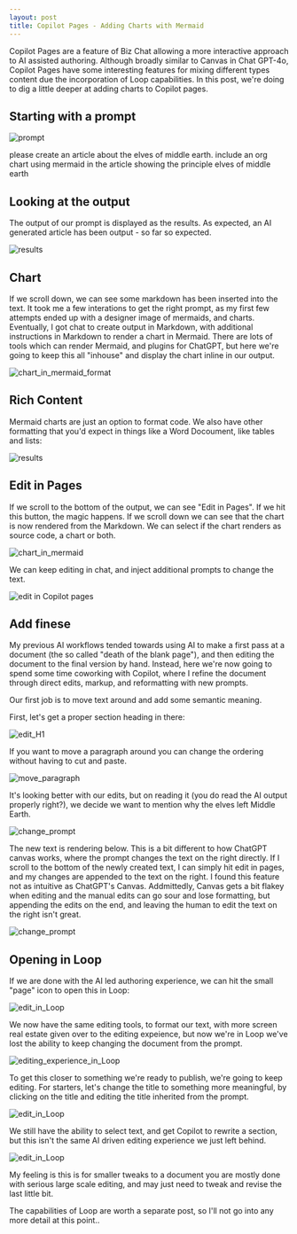 ```yaml
---
layout: post
title: Copilot Pages - Adding Charts with Mermaid
---
```


Copilot Pages are a feature of Biz Chat allowing a more interactive approach to AI assisted authoring. Although broadly similar to Canvas in Chat GPT-4o, Copilot Pages have some interesting features for mixing different types content due the incorporation of Loop capabilities. In this post, we're doing to dig a little deeper at adding charts to Copilot pages.

## Starting with a prompt ##

![prompt](../images/2025-01-05/prompt.png)

please create an article about the elves of middle earth. include an org chart using mermaid in the article showing the principle elves of middle earth

## Looking at the output ##

The output of our prompt is displayed as the results.  As expected, an AI generated article has been output - so far so expected.

![results](../images/2025-01-05/results.png)


## Chart ##

If we scroll down, we can see some markdown has been inserted into the text. It took me a few interations to get the right prompt, as my first few attempts ended up with a designer image of mermaids, and charts. Eventually, I got chat to create output in Markdown, with additional instructions in Markdown to render a chart in Mermaid. There are lots of tools which can render Mermaid, and plugins for ChatGPT, but here we're going to keep this all "inhouse" and display the chart inline in our output.

![chart_in_mermaid_format](../images/2025-01-05/chart_source.png)

## Rich Content ##

Mermaid charts are just an option to format code. We also have other formatting that you'd expect in things like a Word Docoument, like tables and lists:

![results](../images/2025-01-05/other_content.png)


## Edit in Pages ##

If we scroll to the bottom of the output, we can see "Edit in Pages". If we hit this button, the magic happens. If we scroll down we can see that the chart is now rendered from the Markdown. We can select if the chart renders as source code, a chart or both. 


![chart_in_mermaid](../images/2025-01-05/chart_in_mermaid.png)

We can keep editing in chat, and inject additional prompts to change the text. 


![edit in Copilot pages](../images/2025-01-05/edit_in_pages.png)

## Add finese ##

 My previous AI workflows tended towards using AI to make a first pass at a document (the so called "death of the blank page"), and then editing the document to the final version by hand. Instead, here we're now going to spend some time coworking with Copilot, where I refine the document through direct edits, markup, and reformatting with new prompts.

Our first job is to move text around and add some semantic meaning. 

First, let's get a proper section heading in there:

![edit_H1](../images/2025-01-05/h1.png)

If you want to move a paragraph around you can change the ordering without having to cut and paste.

![move_paragraph](../images/2025-01-05/move_paragraph.png)

It's looking better with our edits, but on reading it (you do read the AI output properly right?), we decide we want to mention why the elves left Middle Earth.

![change_prompt](../images/2025-01-05/elves_leaving_middle_earth.png)

The new text is rendering below. This is a bit different to how ChatGPT canvas works, where the prompt changes the text on the right directly. If I scroll to the bottom of the newly created text, I can simply hit edit in pages, and my changes are appended to the text on the right. I found this feature not as intuitive as ChatGPT's Canvas. Addmittedly, Canvas gets a bit flakey when editing and the manual edits can go sour and lose formatting, but appending the edits on the end, and leaving the human to edit the text on the right isn't great.  

![change_prompt](../images/2025-01-05/refresh_with_prompt.png)

## Opening in Loop ##

If we are done with the AI led authoring experience, we can hit the small "page" icon to open this in Loop:

![edit_in_Loop](../images/2025-01-05/open_in_loop.png)

 We now have the same editing tools, to format our text, with more screen real estate given over to the editing expeience, but now we're in Loop we've lost the ability to keep changing the document from the prompt. 

![editing_experience_in_Loop](../images/2025-01-05/loop_1.png)


To get this closer to something we're ready to publish, we're going to keep editing. For starters, let's change the title to something more meaningful, by clicking on the title and editing the title inherited from the prompt.

![edit_in_Loop](../images/2025-01-05/change_title.png)


We still have the ability to select text, and get Copilot to rewrite a section, but this isn't the same AI driven editing experience we just left behind.  

![edit_in_Loop](../images/2025-01-05/rewrite_paragraph.png)


My feeling is this is for smaller tweaks to a document you are mostly done with serious large scale editing, and may just need to tweak and revise the last little bit. 

 The capabilities of Loop are worth a separate post, so I'll not go into any more detail at this point..



